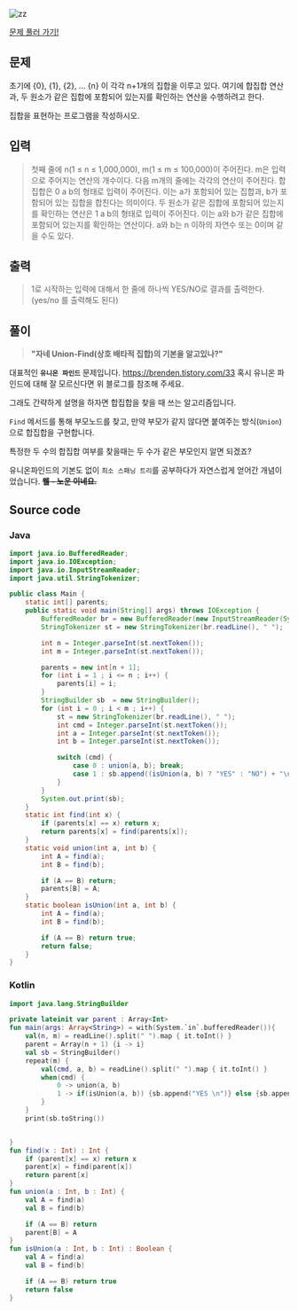 ![zz](https://media.vlpt.us/images/blucky8649/post/e9b1e063-7bdc-4989-ab9e-cbdcecda2902/%EC%8D%B8%EB%84%A4%EC%9D%B4%EB%A3%A8-001%20(2).png)

[문제 풀러 가기!](https://www.acmicpc.net/problem/1717)
## 문제
초기에 {0}, {1}, {2}, ... {n} 이 각각 n+1개의 집합을 이루고 있다. 여기에 합집합 연산과, 두 원소가 같은 집합에 포함되어 있는지를 확인하는 연산을 수행하려고 한다.

집합을 표현하는 프로그램을 작성하시오.

## 입력
> 첫째 줄에 n(1 ≤ n ≤ 1,000,000), m(1 ≤ m ≤ 100,000)이 주어진다. m은 입력으로 주어지는 연산의 개수이다. 다음 m개의 줄에는 각각의 연산이 주어진다. 합집합은 0 a b의 형태로 입력이 주어진다. 이는 a가 포함되어 있는 집합과, b가 포함되어 있는 집합을 합친다는 의미이다. 두 원소가 같은 집합에 포함되어 있는지를 확인하는 연산은 1 a b의 형태로 입력이 주어진다. 이는 a와 b가 같은 집합에 포함되어 있는지를 확인하는 연산이다. a와 b는 n 이하의 자연수 또는 0이며 같을 수도 있다.


## 출력
> 1로 시작하는 입력에 대해서 한 줄에 하나씩 YES/NO로 결과를 출력한다. (yes/no 를 출력해도 된다)

## 풀이
> **"자네 Union-Find(상호 배타적 집합)의 기본을 알고있나?"**

대표적인 **`유니온 파인드`** 문제입니다.
https://brenden.tistory.com/33
혹시 유니온 파인드에 대해 잘 모르신다면 위 블로그를 참조해 주세요.

그래도 간략하게 설명을 하자면 합집합을 찾을 때 쓰는 알고리즘입니다.

`Find` 메서드를 통해 부모노드를 찾고, 만약 부모가 같지 않다면 붙여주는 방식(`Union`)으로 합집합을 구현합니다.

특정한 두 수의 합집합 여부를 찾을때는 두 수가 같은 부모인지 알면 되겠죠?

유니온파인드의 기본도 없이 `최소 스패닝 트리`를 공부하다가 자연스럽게 얻어간 개념이었습니다. ~~**웰 - 노운 이네요.**~~

## Source code

### Java
```java
import java.io.BufferedReader;
import java.io.IOException;
import java.io.InputStreamReader;
import java.util.StringTokenizer;

public class Main {
    static int[] parents;
    public static void main(String[] args) throws IOException {
        BufferedReader br = new BufferedReader(new InputStreamReader(System.in));
        StringTokenizer st = new StringTokenizer(br.readLine(), " ");

        int n = Integer.parseInt(st.nextToken());
        int m = Integer.parseInt(st.nextToken());

        parents = new int[n + 1];
        for (int i = 1 ; i <= n ; i++) {
            parents[i] = i;
        }
        StringBuilder sb  = new StringBuilder();
        for (int i = 0 ; i < m ; i++) {
            st = new StringTokenizer(br.readLine(), " ");
            int cmd = Integer.parseInt(st.nextToken());
            int a = Integer.parseInt(st.nextToken());
            int b = Integer.parseInt(st.nextToken());

            switch (cmd) {
                case 0 : union(a, b); break;
                case 1 : sb.append((isUnion(a, b) ? "YES" : "NO") + "\n"); break;
            }
        }
        System.out.print(sb);
    }
    static int find(int x) {
        if (parents[x] == x) return x;
        return parents[x] = find(parents[x]);
    }
    static void union(int a, int b) {
        int A = find(a);
        int B = find(b);

        if (A == B) return;
        parents[B] = A;
    }
    static boolean isUnion(int a, int b) {
        int A = find(a);
        int B = find(b);

        if (A == B) return true;
        return false;
    }
}

```

### Kotlin
```kotlin
import java.lang.StringBuilder

private lateinit var parent : Array<Int>
fun main(args: Array<String>) = with(System.`in`.bufferedReader()){
    val(n, m) = readLine().split(" ").map { it.toInt() }
    parent = Array(n + 1) {i -> i}
    val sb = StringBuilder()
    repeat(m) {
        val(cmd, a, b) = readLine().split(" ").map { it.toInt() }
        when(cmd) {
            0 -> union(a, b)
            1 -> if(isUnion(a, b)) {sb.append("YES \n")} else {sb.append("NO \n")}
        }
    }
    print(sb.toString())


}
fun find(x : Int) : Int {
    if (parent[x] == x) return x
    parent[x] = find(parent[x])
    return parent[x]
}
fun union(a : Int, b : Int) {
    val A = find(a)
    val B = find(b)

    if (A == B) return
    parent[B] = A
}
fun isUnion(a : Int, b : Int) : Boolean {
    val A = find(a)
    val B = find(b)

    if (A == B) return true
    return false
}
```
